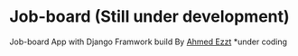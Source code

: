# Job-board (Still under development)
Job-board App with Django Framwork build By <a href="https://github.com/ahmed3zzt">Ahmed Ezzt</a>
*under coding
